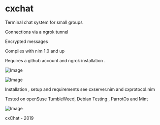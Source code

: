 # cxchat

 Terminal chat system for small groups
 
 
 Connections via a ngrok tunnel 
 
 Encrypted messages 
 
 Compiles with nim 1.0 and up  

 Requires a github account and ngrok installation .

 ![Image](http://qqtop.github.io/cxserver.png?raw=true)
 

 ![Image](http://qqtop.github.io/cxclient.png?raw=true)
 

 Installation , setup and requirements see cxserver.nim and cxprotocol.nim

 Tested on openSuse TumbleWeed, Debian Testing , ParrotOs and Mint 
              

![Image](http://qqtop.github.io/qqtop-small.png?raw=true)


 cxChat - 2019

 
